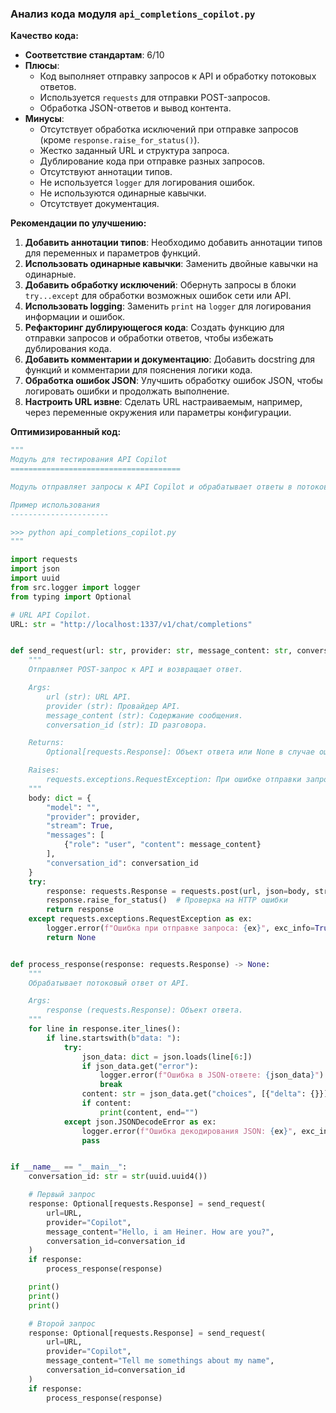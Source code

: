 ### **Анализ кода модуля `api_completions_copilot.py`**

**Качество кода:**

- **Соответствие стандартам**: 6/10
- **Плюсы**:
    - Код выполняет отправку запросов к API и обработку потоковых ответов.
    - Используется `requests` для отправки POST-запросов.
    - Обработка JSON-ответов и вывод контента.
- **Минусы**:
    - Отсутствует обработка исключений при отправке запросов (кроме `response.raise_for_status()`).
    - Жестко заданный URL и структура запроса.
    - Дублирование кода при отправке разных запросов.
    - Отсутствуют аннотации типов.
    - Не используется `logger` для логирования ошибок.
    - Не используются одинарные кавычки.
    - Отсутствует документация.

**Рекомендации по улучшению:**

1.  **Добавить аннотации типов**: Необходимо добавить аннотации типов для переменных и параметров функций.
2.  **Использовать одинарные кавычки**: Заменить двойные кавычки на одинарные.
3.  **Добавить обработку исключений**: Обернуть запросы в блоки `try...except` для обработки возможных ошибок сети или API.
4.  **Использовать logging**: Заменить `print` на `logger` для логирования информации и ошибок.
5.  **Рефакторинг дублирующегося кода**: Создать функцию для отправки запросов и обработки ответов, чтобы избежать дублирования кода.
6.  **Добавить комментарии и документацию**: Добавить docstring для функций и комментарии для пояснения логики кода.
7.  **Обработка ошибок JSON**: Улучшить обработку ошибок JSON, чтобы логировать ошибки и продолжать выполнение.
8.  **Настроить URL извне**: Сделать URL настраиваемым, например, через переменные окружения или параметры конфигурации.

**Оптимизированный код:**

```python
"""
Модуль для тестирования API Copilot
======================================

Модуль отправляет запросы к API Copilot и обрабатывает ответы в потоковом режиме.

Пример использования
----------------------

>>> python api_completions_copilot.py
"""

import requests
import json
import uuid
from src.logger import logger
from typing import Optional

# URL API Copilot.
URL: str = "http://localhost:1337/v1/chat/completions"


def send_request(url: str, provider: str, message_content: str, conversation_id: str) -> Optional[requests.Response]:
    """
    Отправляет POST-запрос к API и возвращает ответ.

    Args:
        url (str): URL API.
        provider (str): Провайдер API.
        message_content (str): Содержание сообщения.
        conversation_id (str): ID разговора.

    Returns:
        Optional[requests.Response]: Объект ответа или None в случае ошибки.

    Raises:
        requests.exceptions.RequestException: При ошибке отправки запроса.
    """
    body: dict = {
        "model": "",
        "provider": provider,
        "stream": True,
        "messages": [
            {"role": "user", "content": message_content}
        ],
        "conversation_id": conversation_id
    }
    try:
        response: requests.Response = requests.post(url, json=body, stream=True)
        response.raise_for_status()  # Проверка на HTTP ошибки
        return response
    except requests.exceptions.RequestException as ex:
        logger.error(f"Ошибка при отправке запроса: {ex}", exc_info=True)
        return None


def process_response(response: requests.Response) -> None:
    """
    Обрабатывает потоковый ответ от API.

    Args:
        response (requests.Response): Объект ответа.
    """
    for line in response.iter_lines():
        if line.startswith(b"data: "):
            try:
                json_data: dict = json.loads(line[6:])
                if json_data.get("error"):
                    logger.error(f"Ошибка в JSON-ответе: {json_data}")
                    break
                content: str = json_data.get("choices", [{"delta": {}}])[0]["delta"].get("content", "")
                if content:
                    print(content, end="")
            except json.JSONDecodeError as ex:
                logger.error(f"Ошибка декодирования JSON: {ex}", exc_info=True)
                pass


if __name__ == "__main__":
    conversation_id: str = str(uuid.uuid4())

    # Первый запрос
    response: Optional[requests.Response] = send_request(
        url=URL,
        provider="Copilot",
        message_content="Hello, i am Heiner. How are you?",
        conversation_id=conversation_id
    )
    if response:
        process_response(response)

    print()
    print()
    print()

    # Второй запрос
    response: Optional[requests.Response] = send_request(
        url=URL,
        provider="Copilot",
        message_content="Tell me somethings about my name",
        conversation_id=conversation_id
    )
    if response:
        process_response(response)